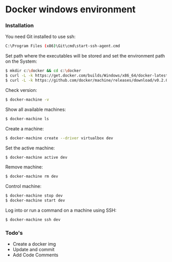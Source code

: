 # Docker windows environment

### Installation

You need Git installed to use ssh:
```sh
C:\Program Files (x86)\Git\cmd\start-ssh-agent.cmd
```

Set path where the executables will be stored and set the environment path on the System:
```sh
$ mkdir c:\docker && cd c:\docker
$ curl -L -k https://get.docker.com/builds/Windows/x86_64/docker-latest.exe > /docker/docker.exe
$ curl -L -k https://github.com/docker/machine/releases/download/v0.2.0/docker-machine_windows-amd64.exe > /docker/docker-machine.exe
```

Check version:
```sh
$ docker-machine -v
```

Show all available machines:
```sh
$ docker-machine ls
```

Create a machine:
```sh
$ docker-machine create --driver virtualbox dev
```

Set the active machine:
```sh
$ docker-machine active dev
```

Remove machine:
```sh
$ docker-machine rm dev
```

Control machine:
```sh
$ docker-machine stop dev
$ docker-machine start dev
```

Log into or run a command on a machine using SSH:
```sh
$ docker-machine ssh dev
```

### Todo's

 - Create a docker img
 - Update and commit 
 - Add Code Comments
